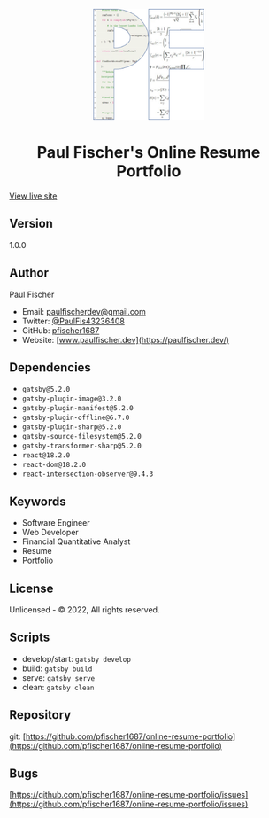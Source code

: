 <p align="center">
  <a href="https://paulfischer.dev/">
    <img alt="PF logo" src="./src/images/favicon.svg" width="200" />
  </a>
</p>
<h1 align="center">
  Paul Fischer's Online Resume Portfolio
</h1>

[View live site](https://paulfischer.dev/)

## Version

1.0.0

## Author

Paul Fischer

- Email: paulfischerdev@gmail.com
- Twitter: [@PaulFis43236408](https://twitter.com/PaulFis43236408)
- GitHub: [pfischer1687](https://github.com/pfischer1687)
- Website: [www.paulfischer.dev](https://paulfischer.dev/)

## Dependencies

- `gatsby@5.2.0`
- `gatsby-plugin-image@3.2.0`
- `gatsby-plugin-manifest@5.2.0`
- `gatsby-plugin-offline@6.7.0`
- `gatsby-plugin-sharp@5.2.0`
- `gatsby-source-filesystem@5.2.0`
- `gatsby-transformer-sharp@5.2.0`
- `react@18.2.0`
- `react-dom@18.2.0`
- `react-intersection-observer@9.4.3`

## Keywords

- Software Engineer
- Web Developer
- Financial Quantitative Analyst
- Resume
- Portfolio

## License

Unlicensed - © 2022, All rights reserved.

## Scripts

- develop/start: `gatsby develop`
- build: `gatsby build`
- serve: `gatsby serve`
- clean: `gatsby clean`

## Repository

git: [https://github.com/pfischer1687/online-resume-portfolio](https://github.com/pfischer1687/online-resume-portfolio)

## Bugs

[https://github.com/pfischer1687/online-resume-portfolio/issues](https://github.com/pfischer1687/online-resume-portfolio/issues)
